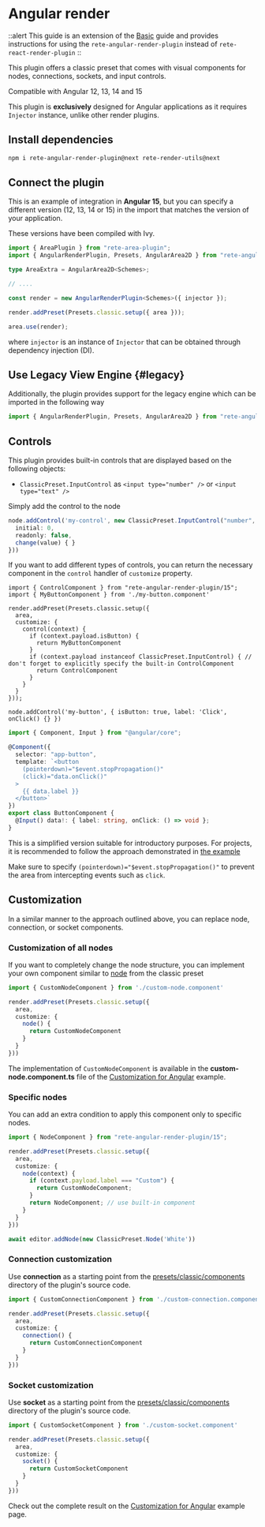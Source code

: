 # Angular render

::alert
This guide is an extension of the [Basic](../basic) guide and provides instructions for using the `rete-angular-render-plugin` instead of `rete-react-render-plugin`
::

This plugin offers a classic preset that comes with visual components for nodes, connections, sockets, and input controls.

Compatible with Angular 12, 13, 14 and 15

This plugin is **exclusively** designed for Angular applications as it requires `Injector` instance, unlike other render plugins.

## Install dependencies

```bash
npm i rete-angular-render-plugin@next rete-render-utils@next
```

## Connect the plugin

This is an example of integration in **Angular 15**, but you can specify a different version (12, 13, 14 or 15) in the import that matches the version of your application.

These versions have been compiled with Ivy.

```ts
import { AreaPlugin } from "rete-area-plugin";
import { AngularRenderPlugin, Presets, AngularArea2D } from "rete-angular-render-plugin/15";

type AreaExtra = AngularArea2D<Schemes>;

// ....

const render = new AngularRenderPlugin<Schemes>({ injector });

render.addPreset(Presets.classic.setup({ area }));

area.use(render);
```

where `injector` is an instance of `Injector` that can be obtained through dependency injection (DI).

## Use Legacy View Engine {#legacy}

Additionally, the plugin provides support for the legacy engine which can be imported in the following way

```ts
import { AngularRenderPlugin, Presets, AngularArea2D } from "rete-angular-render-plugin";
```

## Controls

This plugin provides built-in controls that are displayed based on the following objects:

- `ClassicPreset.InputControl` as `<input type="number" />` or `<input type="text" />`

Simply add the control to the node

```ts
node.addControl('my-control', new ClassicPreset.InputControl("number", {
  initial: 0,
  readonly: false,
  change(value) { }
}))
```

If you want to add different types of controls, you can return the necessary component in the `control` handler of `customize` property.

```tsx
import { ControlComponent } from "rete-angular-render-plugin/15";
import { MyButtonComponent } from './my-button.component'

render.addPreset(Presets.classic.setup({
  area,
  customize: {
    control(context) {
      if (context.payload.isButton) {
        return MyButtonComponent
      }
      if (context.payload instanceof ClassicPreset.InputControl) { // don't forget to explicitly specify the built-in ControlComponent
        return ControlComponent
      }
    }
  }
}));

node.addControl('my-button', { isButton: true, label: 'Click', onClick() {} })
```

```ts
import { Component, Input } from "@angular/core";

@Component({
  selector: "app-button",
  template: `<button
    (pointerdown)="$event.stopPropagation()"
    (click)="data.onClick()"
  >
    {{ data.label }}
  </button>`
})
export class ButtonComponent {
  @Input() data!: { label: string, onClick: () => void };
}

```

This is a simplified version suitable for introductory purposes. For projects, it is recommended to follow the approach demonstrated in [the example](/examples/angular/controls)

Make sure to specify `(pointerdown)="$event.stopPropagation()"` to prevent the area from intercepting events such as `click`.

## Customization

In a similar manner to the approach outlined above, you can replace node, connection, or socket components.

### Customization of all nodes

If you want to completely change the node structure, you can implement your own component similar to [node](https://github.com/retejs/angular-render-plugin/blob/next/src/presets/classic/components/node) from the classic preset

```ts
import { CustomNodeComponent } from './custom-node.component'

render.addPreset(Presets.classic.setup({
  area,
  customize: {
    node() {
      return CustomNodeComponent
    }
  }
}))
```

The implementation of `CustomNodeComponent` is available in the **custom-node.component.ts** file of the [Customization for Angular](/examples/angular/customization) example.

### Specific nodes

You can add an extra condition to apply this component only to specific nodes.

```ts
import { NodeComponent } from "rete-angular-render-plugin/15";

render.addPreset(Presets.classic.setup({
  area,
  customize: {
    node(context) {
      if (context.payload.label === "Custom") {
        return CustomNodeComponent;
      }
      return NodeComponent; // use built-in component
    }
  }
}))

await editor.addNode(new ClassicPreset.Node('White'))
```

### Connection customization

Use **connection** as a starting point from the [presets/classic/components](https://github.com/retejs/angular-render-plugin/blob/next/src/presets/classic/components) directory of the plugin's source code.

```ts
import { CustomConnectionComponent } from './custom-connection.component'

render.addPreset(Presets.classic.setup({
  area,
  customize: {
    connection() {
      return CustomConnectionComponent
    }
  }
}))
```

### Socket customization

Use **socket** as a starting point from the [presets/classic/components](https://github.com/retejs/angular-render-plugin/blob/next/src/presets/classic/components) directory of the plugin's source code.

```ts
import { CustomSocketComponent } from './custom-socket.component'

render.addPreset(Presets.classic.setup({
  area,
  customize: {
    socket() {
      return CustomSocketComponent
    }
  }
}))
```

Check out the complete result on the [Customization for Angular](/examples/angular/customization) example page.
